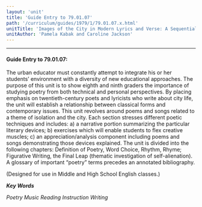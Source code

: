 ```yaml
---
layout: 'unit'
title: 'Guide Entry to 79.01.07'
path: '/curriculum/guides/1979/1/79.01.07.x.html'
unitTitle: 'Images of the City in Modern Lyrics and Verse: A Sequential Approach to the Teaching of Poetry'
unitAuthor: 'Pamela Kabak and Caroline Jackson'
---
```


<body>
<hr/>
 <h4>
  Guide Entry to 79.01.07:
 </h4>
 The urban educator must constantly attempt to integrate his or her students’ environment with a diversity of new educational approaches. The purpose of this unit is to show eighth and ninth graders the importance of studying poetry from both technical and personal perspectives.  By placing emphasis on twentieth-century poets and lyricists who write about city life, the unit will establish a relationship between classical forms and contemporary issues.  This unit revolves around poems and songs related to a theme of isolation and the city.  Each section stresses different poetic techniques and includes: a) a narrative portion summarizing the particular literary devices; b) exercises which will enable students to flex creative muscles; c) an appreciation/analysis component including poems and songs demonstrating those devices explained.  The unit is divided into the following chapters: Definition of Poetry, Word Choice, Rhythm, Rhyme; Figurative Writing, the Final Leap (thematic investigation of self-alienation).  A glossary of important “poetry” terms precedes an annotated bibliography.
 <p>
  (Designed for use in Middle and High School English classes.)
 </p>
<p>
  <b>
   <i>
    Key Words
   </i>
  </b>
  <br/>
 </p>
 <p>
  <i>
   Poetry Music Reading Instruction Writing
  </i>
 </p>

</body>

